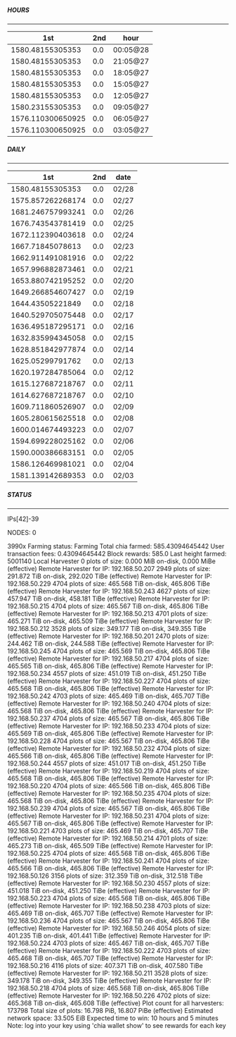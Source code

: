##### HOURS
-------

| 1st | 2nd | hour |
|---|----|-----|
|1580.48155305353 | 0.0 | 00:05@28 |
|1580.48155305353 | 0.0 | 21:05@27 |
|1580.48155305353 | 0.0 | 18:05@27 |
|1580.48155305353 | 0.0 | 15:05@27 |
|1580.48155305353 | 0.0 | 12:05@27 |
|1580.23155305353 | 0.0 | 09:05@27 |
|1576.110300650925 | 0.0 | 06:05@27 |
|1576.110300650925 | 0.0 | 03:05@27 |

##### DAILY
-------

| 1st | 2nd | date |
|---|----|-----|
|1580.48155305353 | 0.0 | 02/28 |
|1575.857262268174 | 0.0 | 02/27 |
|1681.246757993241 | 0.0 | 02/26 |
|1676.743543781419 | 0.0 | 02/25 |
|1672.112390403618 | 0.0 | 02/24 |
|1667.71845078613 | 0.0 | 02/23 |
|1662.911491081916 | 0.0 | 02/22 |
|1657.996882873461 | 0.0 | 02/21 |
|1653.880742195252 | 0.0 | 02/20 |
|1649.266854607427 | 0.0 | 02/19 |
|1644.43505221849 | 0.0 | 02/18 |
|1640.529705075448 | 0.0 | 02/17 |
|1636.495187295171 | 0.0 | 02/16 |
|1632.835994345058 | 0.0 | 02/15 |
|1628.851842977874 | 0.0 | 02/14 |
|1625.05299791762 | 0.0 | 02/13 |
|1620.197284785064 | 0.0 | 02/12 |
|1615.127687218767 | 0.0 | 02/11 |
|1614.627687218767 | 0.0 | 02/10 |
|1609.711860526907 | 0.0 | 02/09 |
|1605.280615625518 | 0.0 | 02/08 |
|1600.014674493223 | 0.0 | 02/07 |
|1594.699228025162 | 0.0 | 02/06 |
|1590.000386683151 | 0.0 | 02/05 |
|1586.126469981021 | 0.0 | 02/04 |
|1581.139142689353 | 0.0 | 02/03 |


##### STATUS
-------

IPs[42]-39

NODES: 0


3990x
Farming status: Farming
Total chia farmed: 585.43094645442
User transaction fees: 0.43094645442
Block rewards: 585.0
Last height farmed: 5001140
Local Harvester
   0 plots of size: 0.000 MiB on-disk, 0.000 MiBe (effective)
Remote Harvester for IP: 192.168.50.207
   2949 plots of size: 291.872 TiB on-disk, 292.020 TiBe (effective)
Remote Harvester for IP: 192.168.50.229
   4704 plots of size: 465.568 TiB on-disk, 465.806 TiBe (effective)
Remote Harvester for IP: 192.168.50.243
   4627 plots of size: 457.947 TiB on-disk, 458.181 TiBe (effective)
Remote Harvester for IP: 192.168.50.215
   4704 plots of size: 465.567 TiB on-disk, 465.806 TiBe (effective)
Remote Harvester for IP: 192.168.50.213
   4701 plots of size: 465.271 TiB on-disk, 465.509 TiBe (effective)
Remote Harvester for IP: 192.168.50.212
   3528 plots of size: 349.177 TiB on-disk, 349.355 TiBe (effective)
Remote Harvester for IP: 192.168.50.201
   2470 plots of size: 244.462 TiB on-disk, 244.588 TiBe (effective)
Remote Harvester for IP: 192.168.50.245
   4704 plots of size: 465.569 TiB on-disk, 465.806 TiBe (effective)
Remote Harvester for IP: 192.168.50.217
   4704 plots of size: 465.565 TiB on-disk, 465.806 TiBe (effective)
Remote Harvester for IP: 192.168.50.234
   4557 plots of size: 451.019 TiB on-disk, 451.250 TiBe (effective)
Remote Harvester for IP: 192.168.50.227
   4704 plots of size: 465.568 TiB on-disk, 465.806 TiBe (effective)
Remote Harvester for IP: 192.168.50.242
   4703 plots of size: 465.469 TiB on-disk, 465.707 TiBe (effective)
Remote Harvester for IP: 192.168.50.240
   4704 plots of size: 465.568 TiB on-disk, 465.806 TiBe (effective)
Remote Harvester for IP: 192.168.50.237
   4704 plots of size: 465.567 TiB on-disk, 465.806 TiBe (effective)
Remote Harvester for IP: 192.168.50.233
   4704 plots of size: 465.569 TiB on-disk, 465.806 TiBe (effective)
Remote Harvester for IP: 192.168.50.228
   4704 plots of size: 465.567 TiB on-disk, 465.806 TiBe (effective)
Remote Harvester for IP: 192.168.50.232
   4704 plots of size: 465.566 TiB on-disk, 465.806 TiBe (effective)
Remote Harvester for IP: 192.168.50.244
   4557 plots of size: 451.017 TiB on-disk, 451.250 TiBe (effective)
Remote Harvester for IP: 192.168.50.219
   4704 plots of size: 465.568 TiB on-disk, 465.806 TiBe (effective)
Remote Harvester for IP: 192.168.50.220
   4704 plots of size: 465.566 TiB on-disk, 465.806 TiBe (effective)
Remote Harvester for IP: 192.168.50.235
   4704 plots of size: 465.568 TiB on-disk, 465.806 TiBe (effective)
Remote Harvester for IP: 192.168.50.239
   4704 plots of size: 465.567 TiB on-disk, 465.806 TiBe (effective)
Remote Harvester for IP: 192.168.50.231
   4704 plots of size: 465.567 TiB on-disk, 465.806 TiBe (effective)
Remote Harvester for IP: 192.168.50.221
   4703 plots of size: 465.469 TiB on-disk, 465.707 TiBe (effective)
Remote Harvester for IP: 192.168.50.214
   4701 plots of size: 465.273 TiB on-disk, 465.509 TiBe (effective)
Remote Harvester for IP: 192.168.50.225
   4704 plots of size: 465.568 TiB on-disk, 465.806 TiBe (effective)
Remote Harvester for IP: 192.168.50.241
   4704 plots of size: 465.566 TiB on-disk, 465.806 TiBe (effective)
Remote Harvester for IP: 192.168.50.126
   3156 plots of size: 312.359 TiB on-disk, 312.518 TiBe (effective)
Remote Harvester for IP: 192.168.50.230
   4557 plots of size: 451.018 TiB on-disk, 451.250 TiBe (effective)
Remote Harvester for IP: 192.168.50.223
   4704 plots of size: 465.568 TiB on-disk, 465.806 TiBe (effective)
Remote Harvester for IP: 192.168.50.238
   4703 plots of size: 465.469 TiB on-disk, 465.707 TiBe (effective)
Remote Harvester for IP: 192.168.50.236
   4704 plots of size: 465.567 TiB on-disk, 465.806 TiBe (effective)
Remote Harvester for IP: 192.168.50.246
   4054 plots of size: 401.235 TiB on-disk, 401.441 TiBe (effective)
Remote Harvester for IP: 192.168.50.224
   4703 plots of size: 465.467 TiB on-disk, 465.707 TiBe (effective)
Remote Harvester for IP: 192.168.50.222
   4703 plots of size: 465.468 TiB on-disk, 465.707 TiBe (effective)
Remote Harvester for IP: 192.168.50.216
   4116 plots of size: 407.371 TiB on-disk, 407.580 TiBe (effective)
Remote Harvester for IP: 192.168.50.211
   3528 plots of size: 349.178 TiB on-disk, 349.355 TiBe (effective)
Remote Harvester for IP: 192.168.50.218
   4704 plots of size: 465.568 TiB on-disk, 465.806 TiBe (effective)
Remote Harvester for IP: 192.168.50.226
   4702 plots of size: 465.368 TiB on-disk, 465.608 TiBe (effective)
Plot count for all harvesters: 173798
Total size of plots: 16.798 PiB, 16.807 PiBe (effective)
Estimated network space: 33.505 EiB
Expected time to win: 10 hours and 5 minutes
Note: log into your key using 'chia wallet show' to see rewards for each key
